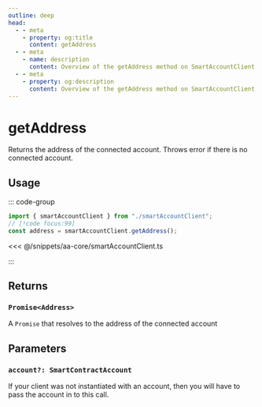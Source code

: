 ```yaml
---
outline: deep
head:
  - - meta
    - property: og:title
      content: getAddress
  - - meta
    - name: description
      content: Overview of the getAddress method on SmartAccountClient
  - - meta
    - property: og:description
      content: Overview of the getAddress method on SmartAccountClient
---
```


# getAddress

Returns the address of the connected account. Throws error if there is no connected account.

## Usage

::: code-group

```ts [example.ts]
import { smartAccountClient } from "./smartAccountClient";
// [!code focus:99]
const address = smartAccountClient.getAddress();
```

<<< @/snippets/aa-core/smartAccountClient.ts

:::

## Returns

### `Promise<Address>`

A `Promise` that resolves to the address of the connected account

## Parameters

### `account?: SmartContractAccount`

If your client was not instantiated with an account, then you will have to pass the account in to this call.
